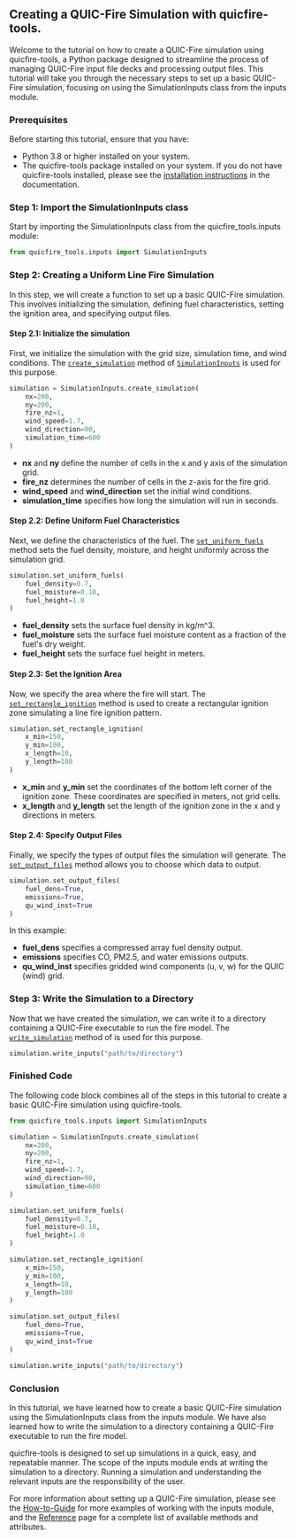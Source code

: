 ## Creating a QUIC-Fire Simulation with quicfire-tools.

Welcome to the tutorial on how to create a QUIC-Fire simulation using quicfire-tools, a Python package designed to
streamline the process of managing QUIC-Fire input file decks and processing output files. This tutorial will take you
through the necessary steps to set up a basic QUIC-Fire simulation, focusing on using the SimulationInputs class from
the inputs module.

### Prerequisites

Before starting this tutorial, ensure that you have:

- Python 3.8 or higher installed on your system.
- The quicfire-tools package installed on your system. If you do not have quicfire-tools installed, please see the
  [installation instructions](index.md#installation) in the documentation.

### Step 1: Import the SimulationInputs class

Start by importing the SimulationInputs class from the quicfire_tools.inputs module:

```python
from quicfire_tools.inputs import SimulationInputs
```

### Step 2: Creating a Uniform Line Fire Simulation

In this step, we will create a function to set up a basic QUIC-Fire simulation. This involves initializing the
simulation, defining fuel characteristics, setting the ignition area, and specifying output files.

#### Step 2.1: Initialize the simulation

First, we initialize the simulation with the grid size, simulation time, and wind conditions. The
[`create_simulation`](reference.md#quicfire_tools.inputs.SimulationInputs.create_simulation) method of
[`SimulationInputs`](reference.md#quicfire_tools.inputs.SimulationInputs) is used for this purpose.

```python
simulation = SimulationInputs.create_simulation(
    nx=200,
    ny=200,
    fire_nz=1,
    wind_speed=1.7,
    wind_direction=90,
    simulation_time=600
)
```

- **nx** and **ny** define the number of cells in the x and y axis of the simulation grid.
- **fire_nz** determines the number of cells in the z-axis for the fire grid.
- **wind_speed** and **wind_direction** set the initial wind conditions.
- **simulation_time** specifies how long the simulation will run in seconds.

#### Step 2.2: Define Uniform Fuel Characteristics

Next, we define the characteristics of the fuel. The [`set_uniform_fuels`](reference.md#quicfire_tools.inputs.SimulationInputs.set_uniform_fuels)
method sets the fuel density, moisture, and height uniformly across the simulation grid.

```python
simulation.set_uniform_fuels(
    fuel_density=0.7,
    fuel_moisture=0.10,
    fuel_height=1.0
)
```

- **fuel_density** sets the surface fuel density in kg/m^3.
- **fuel_moisture** sets the surface fuel moisture content as a fraction of the fuel's dry weight.
- **fuel_height** sets the surface fuel height in meters.

#### Step 2.3: Set the Ignition Area

Now, we specify the area where the fire will start. The [`set_rectangle_ignition`](reference.md#quicfire_tools.inputs.SimulationInputs.set_rectangle_ignition)
method is used to create a rectangular ignition zone simulating a line fire ignition pattern.

```python
simulation.set_rectangle_ignition(
    x_min=150,
    y_min=100,
    x_length=10,
    y_length=100
)
```

- **x_min** and **y_min** set the coordinates of the bottom left corner of the ignition zone. These coordinates are specified in meters, not grid cells.
- **x_length** and **y_length** set the length of the ignition zone in the x and y directions in meters.

#### Step 2.4: Specify Output Files

Finally, we specify the types of output files the simulation will generate.
The [`set_output_files`](reference.md#quicfire_tools.inputs.SimulationInputs.set_output_files)
method allows you to choose which data to output.

```python
simulation.set_output_files(
    fuel_dens=True,
    emissions=True,
    qu_wind_inst=True
)
```

In this example:
- **fuel_dens** specifies a compressed array fuel density output.
- **emissions** specifies CO, PM2.5, and water emissions outputs.
- **qu_wind_inst** specifies gridded wind components (u, v, w) for the QUIC (wind) grid.

### Step 3: Write the Simulation to a Directory

Now that we have created the simulation, we can write it to a directory containing a QUIC-Fire executable to run the
fire model.
The [`write_simulation`](reference.md#quicfire_tools.inputs.SimulationInputs.write_simulation)
method of is used for this purpose.

```python
simulation.write_inputs("path/to/directory")
```

### Finished Code

The following code block combines all of the steps in this tutorial to create a basic QUIC-Fire simulation using
quicfire-tools.

```python
from quicfire_tools.inputs import SimulationInputs

simulation = SimulationInputs.create_simulation(
    nx=200,
    ny=200,
    fire_nz=1,
    wind_speed=1.7,
    wind_direction=90,
    simulation_time=600
)

simulation.set_uniform_fuels(
    fuel_density=0.7,
    fuel_moisture=0.10,
    fuel_height=1.0
)

simulation.set_rectangle_ignition(
    x_min=150,
    y_min=100,
    x_length=10,
    y_length=100
)

simulation.set_output_files(
    fuel_dens=True,
    emissions=True,
    qu_wind_inst=True
)

simulation.write_inputs("path/to/directory")
```

### Conclusion

In this tutorial, we have learned how to create a basic QUIC-Fire simulation using the SimulationInputs class from the
inputs module. We have also learned how to write the simulation to a directory containing a QUIC-Fire executable to run
the fire model.

quicfire-tools is designed to set up simulations in a quick, easy, and repeatable manner. The scope of the inputs module
ends at writing the simulation to a directory. Running a simulation and understanding the relevant inputs are the
responsibility of the user.

For more information about setting up a QUIC-Fire simulation, please see the [How-to-Guide](how-to-guides.md)
for more examples of working with the inputs module,
and the [Reference](reference.md#quicfire_tools.inputs) page for a complete list of available methods and attributes.
